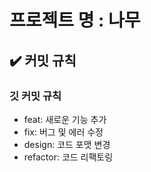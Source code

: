 # 프로젝트 명 : 나무

## ✔️ 커밋 규칙
### 깃 커밋 규칙
- feat: 새로운 기능 추가
- fix: 버그 및 에러 수정
- design: 코드 포맷 변경
- refactor: 코드 리팩토링
